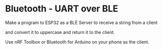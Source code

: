 # Bluetooth - UART over BLE

Make a program to ESP32 as a BLE Server to receive a string from a client

and convert it to uppercase and return it to the client.

Use nRF Toolbox or Bluetooth for Arduino on your phone as the client.
